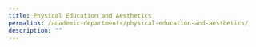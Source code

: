 ```yaml
---
title: Physical Education and Aesthetics
permalink: /academic-departments/physical-education-and-aesthetics/
description: ""
---
```

